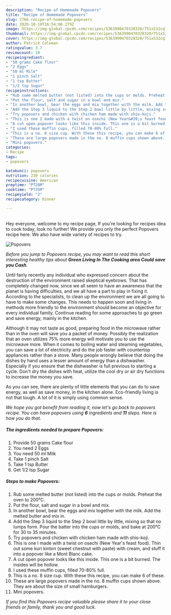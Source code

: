 ```yaml
---
description: "Recipe of Homemade Popovers"
title: "Recipe of Homemade Popovers"
slug: 2766-recipe-of-homemade-popovers
date: 2020-10-10T16:54:06.279Z
image: https://img-global.cpcdn.com/recipes/5363990470328320/751x532cq70/popovers-recipe-main-photo.jpg
thumbnail: https://img-global.cpcdn.com/recipes/5363990470328320/751x532cq70/popovers-recipe-main-photo.jpg
cover: https://img-global.cpcdn.com/recipes/5363990470328320/751x532cq70/popovers-recipe-main-photo.jpg
author: Patrick Coleman
ratingvalue: 3.7
reviewcount: 10
recipeingredient:
- "50 grams Cake flour"
- "2 Eggs"
- "50 ml Milk"
- "1 pinch Salt"
- "1 tsp Butter"
- "1/2 tsp Sugar"
recipeinstructions:
- "Rub some melted butter (not listed) into the cups or molds. Preheat the oven to 200°C."
- "Put the flour, salt and sugar in a bowl and mix."
- "In another bowl, bear the eggs and mix together with the milk. Add the melted butter and mix in."
- "Add the Step 3 liquid to the Step 2 bowl little by little, mixing so that no lumps form. Pour the batter into the cups or molds, and bake at 200°C for 30 to 35 minutes."
- "Try popovers and chicken with chicken ham made with shio-koji."
- "This is one I made with a twist on osechi (New Year&#39;s feast food). Thin out some kuri kinton (sweet chestnut with paste) with cream, and stuff it into a popover like a Mont Blanc cake."
- "A cut open popover looks like this inside. This one is a bit burned. The insides will be hollow."
- "I used these muffin cups, filled 70-80% full."
- "This is a no. 8 size cup. With these this recipe, you can make 6 of these."
- "These are large popovers made in the no. 8 muffin cups shown above. They are about the size of small hamburgers."
- "Mini popovers."
categories:
- Recipe
tags:
- popovers

katakunci: popovers 
nutrition: 239 calories
recipecuisine: American
preptime: "PT28M"
cooktime: "PT35M"
recipeyield: "2"
recipecategory: Dinner

---
```

<br>
Hey everyone, welcome to my recipe page, If you're looking for recipes idea to cook today, look no further! We provide you only the perfect Popovers recipe here. We also have wide variety of recipes to try.
<br>


![Popovers](https://img-global.cpcdn.com/recipes/5363990470328320/751x532cq70/popovers-recipe-main-photo.jpg)

<i>Before you jump to Popovers recipe, you may want to read this short interesting healthy tips about 
<strong>Green Living In The Cooking area Could save you Cash</strong>.</i>
</br>

Until fairly recently any individual who expressed concern about the destruction of the environment raised skeptical eyebrows. That has completely changed now, since we all seem to have an awareness that the planet is having difficulties, and we all have a part to play in fixing it. According to the specialists, to clean up the environment we are all going to have to make some changes. This needs to happen soon and living in methods more friendly to the environment should become an objective for every individual family. Continue reading for some approaches to go green and save energy, mainly in the kitchen.

Although it may not taste as good, preparing food in the microwave rather than in the oven will save you a packet of money. Possibly the realization that an oven utilizes 75% more energy will motivate you to use the microwave more. When it comes to boiling water and steaming vegetables, you can save a lot of electricity and do the job faster with countertop appliances rather than a stove. Many people wrongly believe that doing the dishes by hand uses a lesser amount of energy than a dishwasher. Especially if you ensure that the dishwasher is full previous to starting a cycle. Don't dry the dishes with heat, utilize the cool dry or air dry functions to increase the money you save.

As you can see, there are plenty of little elements that you can do to save energy, as well as save money, in the kitchen alone. Eco-friendly living is not that tough. A lot of it is simply using common sense.


<i>We hope you got benefit from reading it, now let's go back to popovers recipe. You can have popovers using <strong>6</strong> ingredients and <strong>11</strong> steps. Here is how you do that.
</i>

##### The ingredients needed to prepare Popovers:

1. Provide 50 grams Cake flour
1. You need 2 Eggs
1. You need 50 ml Milk
1. Take 1 pinch Salt
1. Take 1 tsp Butter
1. Get 1/2 tsp Sugar


##### Steps to make Popovers:

1. Rub some melted butter (not listed) into the cups or molds. Preheat the oven to 200°C.
1. Put the flour, salt and sugar in a bowl and mix.
1. In another bowl, bear the eggs and mix together with the milk. Add the melted butter and mix in.
1. Add the Step 3 liquid to the Step 2 bowl little by little, mixing so that no lumps form. Pour the batter into the cups or molds, and bake at 200°C for 30 to 35 minutes.
1. Try popovers and chicken with chicken ham made with shio-koji.
1. This is one I made with a twist on osechi (New Year&#39;s feast food). Thin out some kuri kinton (sweet chestnut with paste) with cream, and stuff it into a popover like a Mont Blanc cake.
1. A cut open popover looks like this inside. This one is a bit burned. The insides will be hollow.
1. I used these muffin cups, filled 70-80% full.
1. This is a no. 8 size cup. With these this recipe, you can make 6 of these.
1. These are large popovers made in the no. 8 muffin cups shown above. They are about the size of small hamburgers.
1. Mini popovers.


<i>If you find this Popovers recipe valuable please share it to your close friends or family, thank you and good luck.</i>

